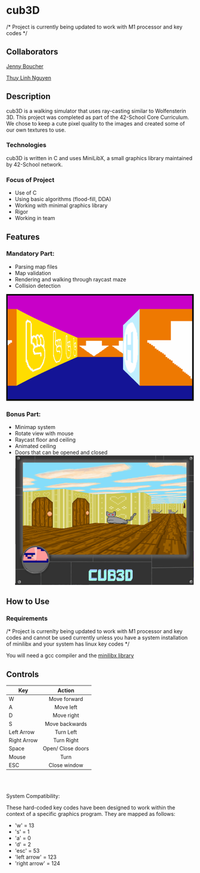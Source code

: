 
# cub3D

/* Project is currently being updated to work with M1 processor and key codes */

## Collaborators

[Jenny Boucher](https://github.com/jboucher154)

[Thuy Linh Nguyen](https://github.com/linhtng)

## Description

cub3D is a walking simulator that uses ray-casting similar to Wolfensterin 3D. This project was completed as part of the 42-School Core Curriculum. We chose to keep a cute pixel quality to the images and created some of our own textures to use.

### Technologies

cub3D is written in C and uses MiniLibX, a small graphics library maintained by 42-School network.

### Focus of Project

- Use of C
- Using basic algorithms (flood-fill, DDA)
- Working with minimal graphics library
- Rigor
- Working in team

## Features

### Mandatory Part:

- Parsing map files
- Map validation
- Rendering and walking through raycast maze
- Collision detection
  
![View of Mandatory Part](readme_images/mandatory_view.png)
### Bonus Part:

- Minimap system
- Rotate view with mouse
- Raycast floor and ceiling
- Animated ceiling
- Doors that can be opened and closed
![View of Bonus Part](readme_images/Bonus_view.png)
## How to Use

### Requirements

/* Project is currenlty being updated to work with M1 processor and key codes and cannot be used currently unless you have a system installation of minilibx and your system has linux key codes */

You will need a gcc compiler and the [minilibx library](https://github.com/42Paris/minilibx-linux)

## Controls

| __Key__        | __Action__   |
| -------------  |:-------------:|
| W              | Move forward |
| A       | Move left      |
| D  | Move right      |
| S  | Move backwards      |
| Left Arrow  | Turn Left      |
| Right Arrow  | Turn Right      |
| Space  | Open/ Close doors      |
| Mouse  | Turn      |
| ESC  | Close window      |
<br><br>

System Compatibility:

These hard-coded key codes have been designed to work within the context of a specific graphics program. They are mapped as follows:

- 'w' = 13
- 's' = 1
- 'a' = 0
- 'd' = 2
- 'esc' = 53
- 'left arrow' = 123
- 'right arrow' = 124
